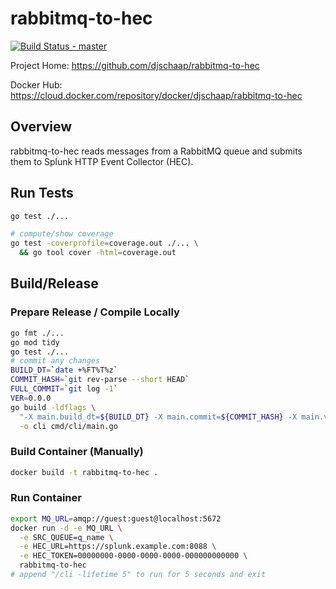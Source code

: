 # rabbitmq-to-hec

[![Build Status - master](https://travis-ci.com/djschaap/rabbitmq-to-hec.svg?branch=master)](https://travis-ci.com/djschaap/rabbitmq-to-hec)

Project Home: https://github.com/djschaap/rabbitmq-to-hec

Docker Hub: https://cloud.docker.com/repository/docker/djschaap/rabbitmq-to-hec

## Overview

rabbitmq-to-hec reads messages from a RabbitMQ queue and submits them to
Splunk HTTP Event Collector (HEC).

## Run Tests

```bash
go test ./...

# compute/show coverage
go test -coverprofile=coverage.out ./... \
  && go tool cover -html=coverage.out
```

## Build/Release

### Prepare Release / Compile Locally

```bash
go fmt ./...
go mod tidy
go test ./...
# commit any changes
BUILD_DT=`date +%FT%T%z`
COMMIT_HASH=`git rev-parse --short HEAD`
FULL_COMMIT=`git log -1`
VER=0.0.0
go build -ldflags \
  "-X main.build_dt=${BUILD_DT} -X main.commit=${COMMIT_HASH} -X main.version=${VER}" \
  -o cli cmd/cli/main.go
```

### Build Container (Manually)

```bash
docker build -t rabbitmq-to-hec .
```

### Run Container

```bash
export MQ_URL=amqp://guest:guest@localhost:5672
docker run -d -e MQ_URL \
  -e SRC_QUEUE=q_name \
  -e HEC_URL=https://splunk.example.com:8088 \
  -e HEC_TOKEN=00000000-0000-0000-0000-000000000000 \
  rabbitmq-to-hec
# append "/cli -lifetime 5" to run for 5 seconds and exit
```
